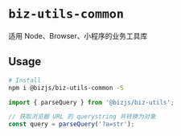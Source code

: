 # `biz-utils-common`

适用 Node、Browser、小程序的业务工具库

## Usage

```bash
# Install
npm i @bizjs/biz-utils-common -S
```

```ts
import { parseQuery } from '@bizjs/biz-utils';

// 获取浏览器 URL 的 querystring 并转换为对象
const query = parseQuery('?a=str');
```

